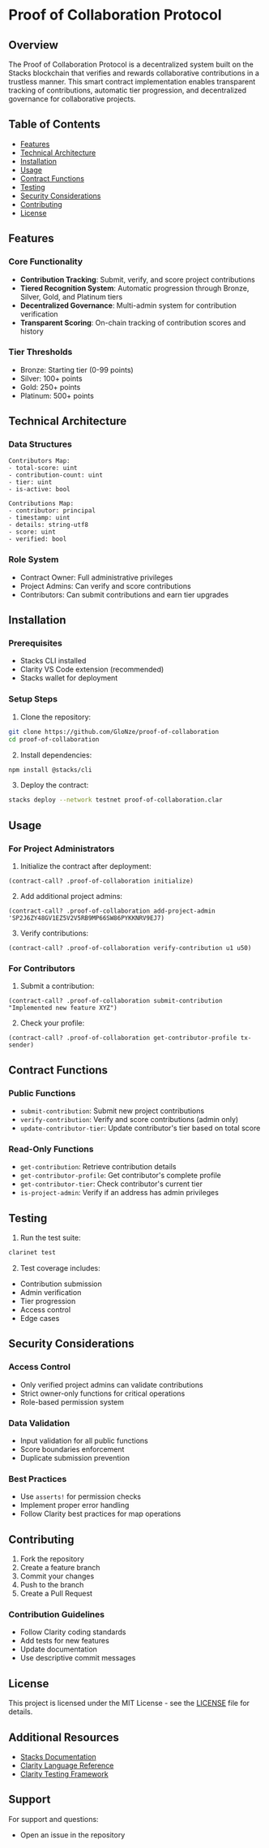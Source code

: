 # Proof of Collaboration Protocol

## Overview
The Proof of Collaboration Protocol is a decentralized system built on the Stacks blockchain that verifies and rewards collaborative contributions in a trustless manner. This smart contract implementation enables transparent tracking of contributions, automatic tier progression, and decentralized governance for collaborative projects.

## Table of Contents
- [Features](#features)
- [Technical Architecture](#technical-architecture)
- [Installation](#installation)
- [Usage](#usage)
- [Contract Functions](#contract-functions)
- [Testing](#testing)
- [Security Considerations](#security-considerations)
- [Contributing](#contributing)
- [License](#license)

## Features

### Core Functionality
- **Contribution Tracking**: Submit, verify, and score project contributions
- **Tiered Recognition System**: Automatic progression through Bronze, Silver, Gold, and Platinum tiers
- **Decentralized Governance**: Multi-admin system for contribution verification
- **Transparent Scoring**: On-chain tracking of contribution scores and history

### Tier Thresholds
- Bronze: Starting tier (0-99 points)
- Silver: 100+ points
- Gold: 250+ points
- Platinum: 500+ points

## Technical Architecture

### Data Structures
```clarity
Contributors Map:
- total-score: uint
- contribution-count: uint
- tier: uint
- is-active: bool

Contributions Map:
- contributor: principal
- timestamp: uint
- details: string-utf8
- score: uint
- verified: bool
```

### Role System
- Contract Owner: Full administrative privileges
- Project Admins: Can verify and score contributions
- Contributors: Can submit contributions and earn tier upgrades

## Installation

### Prerequisites
- Stacks CLI installed
- Clarity VS Code extension (recommended)
- Stacks wallet for deployment

### Setup Steps
1. Clone the repository:
```bash
git clone https://github.com/GloNze/proof-of-collaboration
cd proof-of-collaboration
```

2. Install dependencies:
```bash
npm install @stacks/cli
```

3. Deploy the contract:
```bash
stacks deploy --network testnet proof-of-collaboration.clar
```

## Usage

### For Project Administrators

1. Initialize the contract after deployment:
```clarity
(contract-call? .proof-of-collaboration initialize)
```

2. Add additional project admins:
```clarity
(contract-call? .proof-of-collaboration add-project-admin 'SP2J6ZY48GV1EZ5V2V5RB9MP66SW86PYKKNRV9EJ7)
```

3. Verify contributions:
```clarity
(contract-call? .proof-of-collaboration verify-contribution u1 u50)
```

### For Contributors

1. Submit a contribution:
```clarity
(contract-call? .proof-of-collaboration submit-contribution "Implemented new feature XYZ")
```

2. Check your profile:
```clarity
(contract-call? .proof-of-collaboration get-contributor-profile tx-sender)
```

## Contract Functions

### Public Functions
- `submit-contribution`: Submit new project contributions
- `verify-contribution`: Verify and score contributions (admin only)
- `update-contributor-tier`: Update contributor's tier based on total score

### Read-Only Functions
- `get-contribution`: Retrieve contribution details
- `get-contributor-profile`: Get contributor's complete profile
- `get-contributor-tier`: Check contributor's current tier
- `is-project-admin`: Verify if an address has admin privileges

## Testing

1. Run the test suite:
```bash
clarinet test
```

2. Test coverage includes:
- Contribution submission
- Admin verification
- Tier progression
- Access control
- Edge cases

## Security Considerations

### Access Control
- Only verified project admins can validate contributions
- Strict owner-only functions for critical operations
- Role-based permission system

### Data Validation
- Input validation for all public functions
- Score boundaries enforcement
- Duplicate submission prevention

### Best Practices
- Use `asserts!` for permission checks
- Implement proper error handling
- Follow Clarity best practices for map operations

## Contributing

1. Fork the repository
2. Create a feature branch
3. Commit your changes
4. Push to the branch
5. Create a Pull Request

### Contribution Guidelines
- Follow Clarity coding standards
- Add tests for new features
- Update documentation
- Use descriptive commit messages

## License
This project is licensed under the MIT License - see the [LICENSE](LICENSE) file for details.

## Additional Resources
- [Stacks Documentation](https://docs.stacks.co)
- [Clarity Language Reference](https://docs.stacks.co/references/language-overview)
- [Clarity Testing Framework](https://docs.stacks.co/clarity/testing)

## Support
For support and questions:
- Open an issue in the repository
